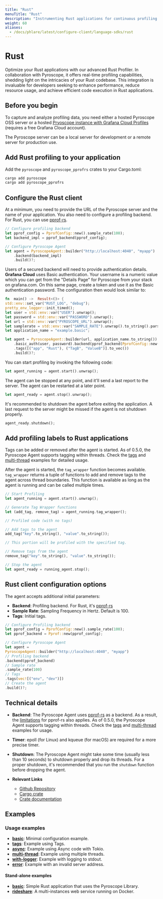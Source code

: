 ```yaml
---
title: "Rust"
menuTitle: "Rust"
description: "Instrumenting Rust applications for continuous profiling."
weight: 60
aliases:
  - /docs/phlare/latest/configure-client/language-sdks/rust
---
```


# Rust

Optimize your Rust applications with our advanced Rust Profiler. In collaboration with Pyroscope, it offers real-time profiling capabilities, shedding light on the intricacies of your Rust codebase. This integration is invaluable for developers seeking to enhance performance, reduce resource usage, and achieve efficient code execution in Rust applications.

## Before you begin

To capture and analyze profiling data, you need either a hosted Pyroscope OSS server or a hosted [Pryoscope instance with Grafana Cloud Profiles](/products/cloud/profiles-for-continuous-profiling/) (requires a free Grafana Cloud account).

The Pyroscope server can be a local server for development or a remote server for production use.

## Add Rust profiling to your application

Add the `pyroscope` and `pyroscope_pprofrs` crates to your Cargo.toml:

```bash
cargo add pyroscope
cargo add pyroscope_pprofrs
```

## Configure the Rust client

At a minimum, you need to provide the URL of the Pyroscope server and the name
of your application. You also need to configure a profiling backend. For Rust,
you can use [pprof-rs](https://github.com/pyroscope-io/pyroscope-rs/tree/main/pyroscope_backends/pyroscope_pprofrs).

```rust
// Configure profiling backend
let pprof_config = PprofConfig::new().sample_rate(100);
let backend_impl = pprof_backend(pprof_config);

// Configure Pyroscope Agent
let agent = PyroscopeAgent::builder("http://localhost:4040", "myapp")
    .backend(backend_impl)
    .build()?;
```

Users of a secured backend will need to provide authentication details. **Grafana Cloud** uses Basic authentication. Your username is a numeric value which you can get from the "Details Page" for Pyroscope from your stack on grafana.com. On this same page, create a token and use it as the Basic authentication password. The configuration then would look similar to:

```rust
fn  main() ->  Result<()> {
std::env::set_var("RUST_LOG", "debug");
pretty_env_logger::init_timed();
let user = std::env::var("USER").unwrap();
let password = std::env::var("PASSWORD").unwrap();
let url = std::env::var("PYROSCOPE_URL").unwrap();
let samplerate = std::env::var("SAMPLE_RATE").unwrap().to_string().parse().unwrap();
let application_name = "example.basic";

let agent = PyroscopeAgent::builder(url, application_name.to_string())
    .basic_auth(user, password).backend(pprof_backend(PprofConfig::new().sample_rate(samplerate)))
    .tags([("app", "Rust"), ("TagB", "ValueB")].to_vec())
    .build()?;
```

You can start profiling by invoking the following code:

```rust
let agent_running = agent.start().unwrap();
```

The agent can be stopped at any point, and it'll send a last report to the server. The agent can be restarted at a later point.

```rust
let agent_ready = agent.stop().unwrap();
```

It's recommended to shutdown the agent before exiting the application. A last
request to the server might be missed if the agent is not shutdown properly.

```rust
agent_ready.shutdown();
```

## Add profiling labels to Rust applications

Tags can be added or removed after the agent is started. As of 0.5.0, the
Pyroscope Agent supports tagging within threads. Check the [tags](https://github.com/pyroscope-io/pyroscope-rs/blob/main/examples/tags.rs) and [multi-thread](https://github.com/pyroscope-io/pyroscope-rs/blob/main/examples/multi-thread.rs) examples for detailed usage.

After the agent is started, the `tag_wrapper` function becomes available.
`tag_wrapper` returns a tuple of functions to add and remove tags to the agent
across thread boundaries. This function is available as long as the agent is
running and can be called multiple times.

```rust
// Start Profiling
let agent_running = agent.start().unwrap();

// Generate Tag Wrapper functions
let (add_tag, remove_tag) = agent_running.tag_wrapper();

// Profiled code (with no tags)

// Add tags to the agent
add_tag("key".to_string(), "value".to_string());

// This portion will be profiled with the specified tag.

// Remove tags from the agent
remove_tag("key".to_string(), "value".to_string());

// Stop the agent
let agent_ready = running_agent.stop();
```

## Rust client configuration options

The agent accepts additional initial parameters:

- **Backend**: Profiling backend. For Rust, it's [pprof-rs](https://github.com/pyroscope-io/pyroscope-rs/tree/main/pyroscope_backends/pyroscope_pprofrs)
- **Sample Rate**: Sampling Frequency in Hertz. Default is 100.
- **Tags**: Initial tags.

```rust
// Configure Profiling backend
let pprof_config = PprofConfig::new().sample_rate(100);
let pprof_backend = Pprof::new(pprof_config);

// Configure Pyroscope Agent
let agent =
PyroscopeAgent::builder("http://localhost:4040", "myapp")
// Profiling backend
.backend(pprof_backend)
// Sample rate
.sample_rate(100)
// Tags
.tags(vec![("env", "dev")])
// Create the agent
.build()?;
```

## Technical details

- **Backend**: The Pyroscope Agent uses [pprof-rs](https://github.com/tikv/pprof-rs) as a backend. As a result, the [limitations](https://github.com/tikv/pprof-rs#why-not-) for pprof-rs also applies.
As of 0.5.0, the Pyroscope Agent supports tagging within threads. Check the [tags](https://github.com/pyroscope-io/pyroscope-rs/blob/main/examples/tags.rs) and [multi-thread](https://github.com/pyroscope-io/pyroscope-rs/blob/main/examples/multi-thread.rs) examples for usage.
- **Timer**: epoll (for Linux) and kqueue (for macOS) are required for a more precise timer.
- **Shutdown**: The Pyroscope Agent might take some time (usually less than 10 seconds) to shutdown properly and drop its threads. For a proper shutdown, it's recommended that you run the `shutdown` function before dropping the agent.

- **Relevant Links**
  - [Github Repository](https://github.com/pyroscope-io/pyroscope-rs)
  - [Cargo crate](https://crates.io/crates/pyroscope)
  - [Crate documentation](https://docs.rs/pyroscope/latest/pyroscope/index.html)

## Examples

### Usage examples

- [**basic**](https://github.com/pyroscope-io/pyroscope-rs/blob/main/examples/basic.rs): Minimal configuration example.
- [**tags**](https://github.com/pyroscope-io/pyroscope-rs/blob/main/examples/tags.rs): Example using Tags.
- [**async**](https://github.com/pyroscope-io/pyroscope-rs/blob/main/examples/async.rs): Example using Async code with Tokio.
- [**multi-thread**](https://github.com/pyroscope-io/pyroscope-rs/blob/main/examples/multi-thread.rs): Example using multiple threads.
- [**with-logger**](https://github.com/pyroscope-io/pyroscope-rs/blob/main/examples/with-logger.rs): Example with logging to stdout.
- [**error**](https://github.com/pyroscope-io/pyroscope-rs/blob/main/examples/error.rs): Example with an invalid server address.

#### Stand-alone examples

- [**basic**](https://github.com/grafana/pyroscope/tree/release/v1.3/examples/rust/basic): Simple Rust application that uses the Pyroscope Library.
- [**rideshare**](https://github.com/grafana/pyroscope/tree/release/v1.3/examples/rust/rideshare): A multi-instances web service running on Docker.
